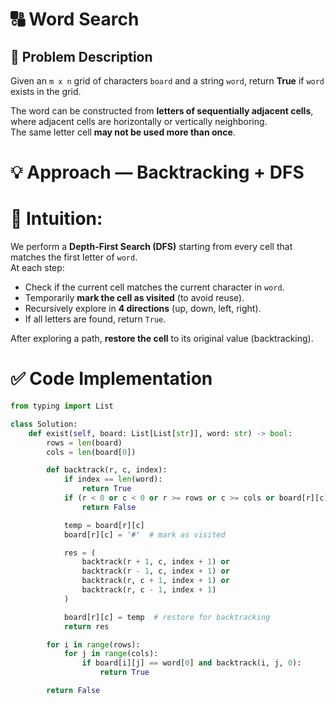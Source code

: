 # 🔠 Word Search

## 🧩 Problem Description
Given an `m x n` grid of characters `board` and a string `word`, return **True** if `word` exists in the grid.

The word can be constructed from **letters of sequentially adjacent cells**, where adjacent cells are horizontally or vertically neighboring.  
The same letter cell **may not be used more than once**.

# 💡 Approach — Backtracking + DFS

# 🔹 Intuition:
We perform a **Depth-First Search (DFS)** starting from every cell that matches the first letter of `word`.  
At each step:
- Check if the current cell matches the current character in `word`.
- Temporarily **mark the cell as visited** (to avoid reuse).
- Recursively explore in **4 directions** (up, down, left, right).
- If all letters are found, return `True`.

After exploring a path, **restore the cell** to its original value (backtracking).

# ✅ Code Implementation

```python
from typing import List

class Solution:
    def exist(self, board: List[List[str]], word: str) -> bool:
        rows = len(board)
        cols = len(board[0])

        def backtrack(r, c, index):
            if index == len(word):
                return True
            if (r < 0 or c < 0 or r >= rows or c >= cols or board[r][c] != word[index]):
                return False

            temp = board[r][c]
            board[r][c] = '#'  # mark as visited

            res = (
                backtrack(r + 1, c, index + 1) or
                backtrack(r - 1, c, index + 1) or
                backtrack(r, c + 1, index + 1) or
                backtrack(r, c - 1, index + 1)
            )

            board[r][c] = temp  # restore for backtracking
            return res

        for i in range(rows):
            for j in range(cols):
                if board[i][j] == word[0] and backtrack(i, j, 0):
                    return True

        return False
